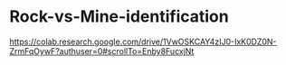 # Rock-vs-Mine-identification


https://colab.research.google.com/drive/1VwOSKCAY4zIJ0-IxK0DZ0N-ZrmFqOywF?authuser=0#scrollTo=Enby8FucxjNt
